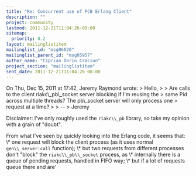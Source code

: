 ```yaml
---
title: "Re: Concurrent use of PCB Erlang Client"
description: ""
project: community
lastmod: 2011-12-21T11:04:26-08:00
sitemap:
  priority: 0.2
layout: mailinglistitem
mailinglist_id: "msg06020"
mailinglist_parent_id: "msg05957"
author_name: "Ciprian Dorin Craciun"
project_section: "mailinglistitem"
sent_date: 2011-12-21T11:04:26-08:00
---
```



On Thu, Dec 15, 2011 at 17:42, Jeremy Raymond  wrote:
&gt; Hello,
&gt;
&gt; Are calls to the client riakc\\_pb\\_socket server blocking if I'm reusing the
&gt; same Pid across multiple threads? The pb\\_socket server will only process one
&gt; request at a time?
&gt;
&gt; --
&gt; Jeremy

 Disclaimer: I've only roughly used the `riakc\\_pb` library, so take
my opinion with a grain of "doubt".

 From what I've seen by quickly looking into the Erlang code, it seems that:
 \\* one request will block the client process (as it uses normal
`gen\\_server:call` function);
 \\* but two requests from different processes don't "block" the
`riakc\\_pb\\_socket` process, as
 \\* internally there is a queue of pending requests, handled in FIFO way;
 \\* but if a lot of requests queue there and are'

